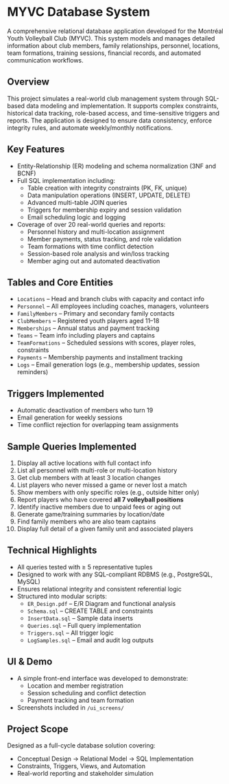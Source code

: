 # MYVC Database System

A comprehensive relational database application developed for the Montréal Youth Volleyball Club (MYVC). This system models and manages detailed information about club members, family relationships, personnel, locations, team formations, training sessions, financial records, and automated communication workflows.

## Overview

This project simulates a real-world club management system through SQL-based data modeling and implementation. It supports complex constraints, historical data tracking, role-based access, and time-sensitive triggers and reports. The application is designed to ensure data consistency, enforce integrity rules, and automate weekly/monthly notifications.

## Key Features

- Entity-Relationship (ER) modeling and schema normalization (3NF and BCNF)
- Full SQL implementation including:
  - Table creation with integrity constraints (PK, FK, unique)
  - Data manipulation operations (INSERT, UPDATE, DELETE)
  - Advanced multi-table JOIN queries
  - Triggers for membership expiry and session validation
  - Email scheduling logic and logging
- Coverage of over 20 real-world queries and reports:
  - Personnel history and multi-location assignment
  - Member payments, status tracking, and role validation
  - Team formations with time conflict detection
  - Session-based role analysis and win/loss tracking
  - Member aging out and automated deactivation

## Tables and Core Entities

- `Locations` – Head and branch clubs with capacity and contact info
- `Personnel` – All employees including coaches, managers, volunteers
- `FamilyMembers` – Primary and secondary family contacts
- `ClubMembers` – Registered youth players aged 11–18
- `Memberships` – Annual status and payment tracking
- `Teams` – Team info including players and captains
- `TeamFormations` – Scheduled sessions with scores, player roles, constraints
- `Payments` – Membership payments and installment tracking
- `Logs` – Email generation logs (e.g., membership updates, session reminders)

## Triggers Implemented

- Automatic deactivation of members who turn 19
- Email generation for weekly sessions
- Time conflict rejection for overlapping team assignments

## Sample Queries Implemented

1. Display all active locations with full contact info
2. List all personnel with multi-role or multi-location history
3. Get club members with at least 3 location changes
4. List players who never missed a game or never lost a match
5. Show members with only specific roles (e.g., outside hitter only)
6. Report players who have covered **all 7 volleyball positions**
7. Identify inactive members due to unpaid fees or aging out
8. Generate game/training summaries by location/date
9. Find family members who are also team captains
10. Display full detail of a given family unit and associated players

## Technical Highlights

- All queries tested with ≥ 5 representative tuples
- Designed to work with any SQL-compliant RDBMS (e.g., PostgreSQL, MySQL)
- Ensures relational integrity and consistent referential logic
- Structured into modular scripts:
  - `ER_Design.pdf` – E/R Diagram and functional analysis
  - `Schema.sql` – CREATE TABLE and constraints
  - `InsertData.sql` – Sample data inserts
  - `Queries.sql` – Full query implementation
  - `Triggers.sql` – All trigger logic
  - `LogSamples.sql` – Email and audit log outputs

## UI & Demo

- A simple front-end interface was developed to demonstrate:
  - Location and member registration
  - Session scheduling and conflict detection
  - Payment tracking and team formation
- Screenshots included in `/ui_screens/`

## Project Scope

Designed as a full-cycle database solution covering:

- Conceptual Design → Relational Model → SQL Implementation
- Constraints, Triggers, Views, and Automation
- Real-world reporting and stakeholder simulation
